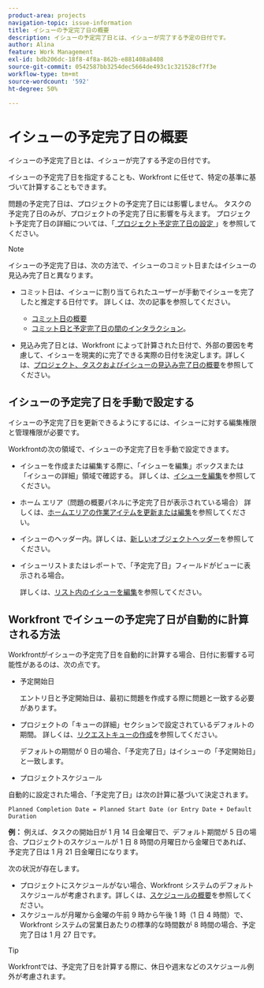 ```yaml
---
product-area: projects
navigation-topic: issue-information
title: イシューの予定完了日の概要
description: イシューの予定完了日とは、イシューが完了する予定の日付です。
author: Alina
feature: Work Management
exl-id: bdb206dc-18f8-4f8a-862b-e881408a8408
source-git-commit: 0542587bb3254dec5664de493c1c321528cf7f3e
workflow-type: tm+mt
source-wordcount: '592'
ht-degree: 50%

---
```


# イシューの予定完了日の概要

<!--Audited: 08/2025-->

イシューの予定完了日とは、イシューが完了する予定の日付です。

イシューの予定完了日を指定することも、Workfront に任せて、特定の基準に基づいて計算することもできます。

問題の予定完了日は、プロジェクトの予定完了日には影響しません。 タスクの予定完了日のみが、プロジェクトの予定完了日に影響を与えます。 プロジェクト予定完了日の詳細については、「[ プロジェクト予定完了日の設定 ](../../../manage-work/projects/planning-a-project/project-planned-completion-date.md)」を参照してください。

>[!NOTE]
>
>イシューの予定完了日は、次の方法で、イシューのコミット日またはイシューの見込み完了日と異なります。
>
>* コミット日は、イシューに割り当てられたユーザーが手動でイシューを完了したと推定する日付です。 詳しくは、次の記事を参照してください。
>
>   * [コミット日の概要](../../../manage-work/projects/updating-work-in-a-project/overview-of-commit-dates.md)
>   * [コミット日と予定完了日の間のインタラクション](../../../manage-work/projects/updating-work-in-a-project/interactions-between-commit-and-planned-completion-dates.md)。
>
>* 見込み完了日とは、Workfront によって計算された日付で、外部の要因を考慮して、イシューを現実的に完了できる実際の日付を決定します。詳しくは、[プロジェクト、タスクおよびイシューの見込み完了日の概要](../../../manage-work/projects/planning-a-project/project-projected-completion-date.md)を参照してください。
>

## イシューの予定完了日を手動で設定する

イシューの予定完了日を更新できるようにするには、イシューに対する編集権限と管理権限が必要です。

Workfrontの次の領域で、イシューの予定完了日を手動で設定できます。

* イシューを作成または編集する際に、「イシューを編集」ボックスまたは「イシューの詳細」領域で確認する。 詳しくは、[イシューを編集](../../../manage-work/issues/manage-issues/edit-issues.md)を参照してください。
* ホーム エリア（問題の概要パネルに予定完了日が表示されている場合） 詳しくは、[ホームエリアの作業アイテムを更新または編集](../../../workfront-basics/using-home/using-the-home-area/update-and-edit-work-item-home.md)を参照してください。
* イシューのヘッダー内。詳しくは、[新しいオブジェクトヘッダー](../../../workfront-basics/the-new-workfront-experience/new-object-headers.md)を参照してください。
* イシューリストまたはレポートで、「予定完了日」フィールドがビューに表示される場合。

  詳しくは、[リスト内のイシューを編集](../../../manage-work/issues/manage-issues/edit-issues-in-a-list.md)を参照してください。

## Workfront でイシューの予定完了日が自動的に計算される方法

Workfrontがイシューの予定完了日を自動的に計算する場合、日付に影響する可能性があるのは、次の点です。

* 予定開始日

  エントリ日と予定開始日は、最初に問題を作成する際に問題と一致する必要があります。

* プロジェクトの「キューの詳細」セクションで設定されているデフォルトの期間。 詳しくは、[リクエストキューの作成](../../../manage-work/requests/create-and-manage-request-queues/create-request-queue.md)を参照してください。

  デフォルトの期間が 0 日の場合、「予定完了日」はイシューの「予定開始日」と一致します。

* プロジェクトスケジュール

自動的に設定された場合、「予定完了日」は次の計算に基づいて決定されます。

```
Planned Completion Date = Planned Start Date (or Entry Date + Default Duration
```

**例：** 例えば、タスクの開始日が 1 月 14 日金曜日で、デフォルト期間が 5 日の場合、プロジェクトのスケジュールが 1 日 8 時間の月曜日から金曜日であれば、予定完了日は 1 月 21 日金曜日になります。

次の状況が存在します。

* プロジェクトにスケジュールがない場合、Workfront システムのデフォルトスケジュールが考慮されます。詳しくは、[スケジュールの概要](../../../administration-and-setup/set-up-workfront/configure-timesheets-schedules/schedules-overview.md)を参照してください。
* スケジュールが月曜から金曜の午前 9 時から午後 1 時（1 日 4 時間）で、Workfront システムの営業日あたりの標準的な時間数が 8 時間の場合、予定完了日は 1 月 27 日です。

>[!TIP]
>
>Workfrontでは、予定完了日を計算する際に、休日や週末などのスケジュール例外が考慮されます。


